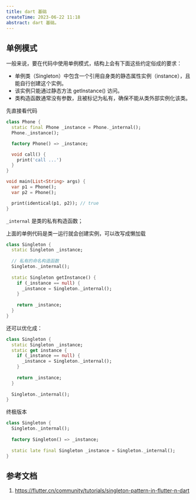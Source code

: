 ```yaml
---
title: dart 基础
createTime: 2023-06-22 11:18
abstract: dart 基础。
---
```


## 单例模式

一般来说，要在代码中使用单例模式，结构上会有下面这些约定俗成的要求：

- 单例类（Singleton）中包含一个引用自身类的静态属性实例（instance），且能自行创建这个实例。
- 该实例只能通过静态方法 getInstance() 访问。
- 类构造函数通常没有参数，且被标记为私有，确保不能从类外部实例化该类。

先直接看代码

```dart
class Phone {
  static final Phone _instance = Phone._internal();
  Phone._instance();

  factory Phone() => _instance;

  void call() {
    print('call ...')
  }
}

void main(List<String> args) {
  var p1 = Phone();
  var p2 = Phone();

  print(identical(p1, p2)); // true
}
```

`_internal` 是类的私有构造函数；

上面的单例代码是类一运行就会创建实例，可以改写成懒加载

```dart
class Singleton {
  static Singleton _instance;
  
  // 私有的命名构造函数
  Singleton._internal();
  
  static Singleton getInstance() {
    if (_instance == null) {
      _instance = Singleton._internal();
    }
    
    return _instance;
  }
}
```

还可以优化成：

```dart
class Singleton {
  static Singleton _instance;
  static get instance {
    if (_instance == null) {
      _instance = Singleton._internal();
    }
    
    return _instance;
  }
  
  Singleton._internal();
}
```

终极版本
```dart
class Singleton {
  Singleton._internal();
  
  factory Singleton() => _instance;
  
  static late final Singleton _instance = Singleton._internal();
}
```

## 参考文档

1. https://flutter.cn/community/tutorials/singleton-pattern-in-flutter-n-dart